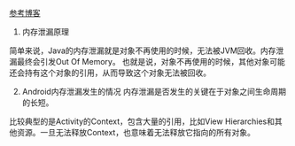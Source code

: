[参考博客](https://www.jianshu.com/p/f35ca324c285)
1. 内存泄漏原理

简单来说，Java的内存泄漏就是对象不再使用的时候，无法被JVM回收。内存泄漏最终会引发Out Of Memory。
也就是说，对象不再使用的时候，其他对象可能还会持有这个对象的引用，从而导致这个对象无法被回收。


2. Android内存泄漏发生的情况
内存泄漏是否发生的关键在于对象之间生命周期的长短。

比较典型的是Activity的Context，包含大量的引用，比如View Hierarchies和其他资源。一旦无法释放Context，也意味着无法释放它指向的所有对象。